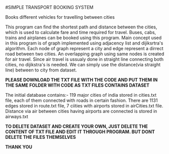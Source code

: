 #SIMPLE TRANSPORT BOOKING SYSTEM

Books different vehicles for travelling between cities

This program can find the shortest path and distance between the cities, which is used to calculate fare and time required for travel.
Buses, cabs, trains and airplanes can be booked using this program.
Main concept used in this program is of graph implemented using adjacency list and dijiksrtra's algorithm.
Each node of graph represent a city and edge represent a dirrect road between two cities.
An overlapping graph using same nodes is created for air travel. Since air travel is ussualy done in straight line connecting both cities, no dijikstra's is needed. We can simply use the distance(via straight line) between to city from dataset.

**PLEASE DOWNLOAD THE TXT FILE WITH THE CODE AND PUT THEM IN THE SAME FOLDER WITH CODE AS TXT FILES CONTAINS DATASET**

The initial database contains:- 
119 major cities of india stored in cities.txt file, each of them connected with roads in certain fashion.
There are 1131 edges stored in route.txt file,
7 ciities with airports stored in airCities.txt file.
Distance via air between cities having airports are connected is stored in airways.txt 

**TO DELETE DATASET AND CREATE YOUR OWN, JUST DELETE THE CONTENT OF TXT FILE AND EDIT IT THROUGH PROGRAM. BUT DONT DELETE THE FILES THEMSELVES**

**THANK YOU**
